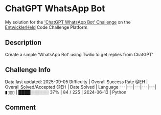 # ChatGPT WhatsApp Bot

My solution for the ['ChatGPT WhatsApp Bot' Challenge](https://platform.entwicklerheld.de/challenge/chatgpt-whatsapp-bot?technology=Python) on the [EntwicklerHeld](https://platform.entwicklerheld.de/) Code Challenge Platform.

## Description
Create a simple 'WhatsApp Bot' using Twilio to get replies from ChatGPT'

## Challenge Info
Data last updated: 2025-09-05
Difficulty | Overall Success Rate @EH | Overall Solved/Accepted @EH | Date Solved | Language
---|---|---|---|---|
▮▯▯▯ | ████░░░░░░ 37% | 84 / 225 | 2024-06-13 | Python

## Comment
